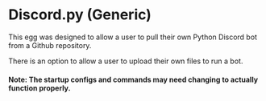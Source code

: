 # Discord.py (Generic)
This egg was designed to allow a user to pull their own Python Discord bot from a Github repository.

There is an option to allow a user to upload their own files to run a bot.

#### Note: The startup configs and commands may need changing to actually function properly.
